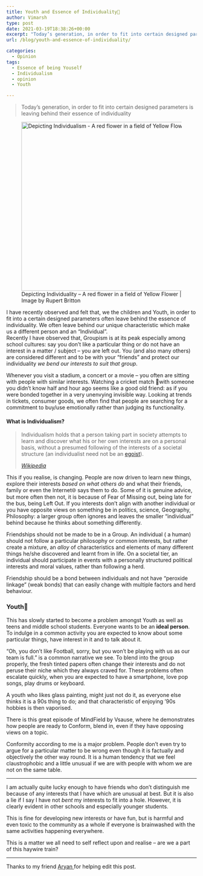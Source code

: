 ```yaml
---
title: Youth and Essence of Individuality👦
author: Vimarsh
type: post
date: 2021-03-19T18:38:26+00:00
excerpt: "Today’s generation, in order to fit into certain designed parameters is leaving behind their essence of individuality. Is individuality lost under influence and inaction? How does Groupism affect us? This is my opinion on today's youth's mindset, interests and individuality."
url: /blog/youth-and-essence-of-individuality/

categories:
  - Opinion
tags:
  - Essence of being Youself
  - Individualism
  - opinion
  - Youth

---
```

<blockquote class="wp-block-quote">
  <p>
    Today’s generation, in order to fit into certain designed parameters is leaving behind their essence of individuality
  </p>
</blockquote>

<div class="wp-block-image">
  <figure class="aligncenter size-large is-resized"><img loading="lazy" src="https://vimarsh.info/wp-content/uploads/2021/03/Image-of-a-Red-flower-in-field-of-Yellow-Flower-Image-credit-Rupert-Britton-1024x683.jpg" alt="Depicting Individualism - A red flower in a field of Yellow Flower" class="wp-image-536" width="671" height="447" srcset="https://vimarsh.info/wp-content/uploads/2021/03/Image-of-a-Red-flower-in-field-of-Yellow-Flower-Image-credit-Rupert-Britton-1024x683.jpg 1024w, https://vimarsh.info/wp-content/uploads/2021/03/Image-of-a-Red-flower-in-field-of-Yellow-Flower-Image-credit-Rupert-Britton-300x200.jpg 300w, https://vimarsh.info/wp-content/uploads/2021/03/Image-of-a-Red-flower-in-field-of-Yellow-Flower-Image-credit-Rupert-Britton-768x512.jpg 768w, https://vimarsh.info/wp-content/uploads/2021/03/Image-of-a-Red-flower-in-field-of-Yellow-Flower-Image-credit-Rupert-Britton-1536x1025.jpg 1536w, https://vimarsh.info/wp-content/uploads/2021/03/Image-of-a-Red-flower-in-field-of-Yellow-Flower-Image-credit-Rupert-Britton-1320x880.jpg 1320w, https://vimarsh.info/wp-content/uploads/2021/03/Image-of-a-Red-flower-in-field-of-Yellow-Flower-Image-credit-Rupert-Britton-150x100.jpg 150w" sizes="(max-width: 671px) 100vw, 671px" /><figcaption>Depicting Individuality &#8211; A red flower in a field of Yellow Flower | Image by Rupert Britton</figcaption></figure>
</div>

I have recently observed and felt that, we the children and Youth, in order to fit into a certain designed parameters often leave behind the essence of individuality. We often leave behind our unique characteristic which make us a different person and an &#8220;Individual&#8221;.  
Recently I have observed that, Groupism is at its peak especially among school cultures: say you don&#8217;t like a particular thing or do not have an interest in a matter / subject &#8211; you are left out. You (and also many others) are considered different and to be with your &#8220;friends&#8221; and protect our individuality _we bend our interests to suit that group_.

Whenever you visit a stadium, a concert or a movie &#8211; you often are sitting with people with similar interests. Watching a cricket match 🏏with someone you didn&#8217;t know half and hour ago seems like a good old friend: as if you were bonded together in a very unenvying invisible way. Looking at trends in tickets, consumer goods, we often find that people are searching for a commitment to buy/use emotionally rather than judging its functionality.

#### What is Individualism?

<blockquote class="wp-block-quote">
  <p>
    Individualism holds that a person taking part in society attempts to learn and discover what his or her own interests are on a personal basis, without a presumed following of the interests of a societal structure (an individualist need not be an&nbsp;<a href="https://en.wikipedia.org/wiki/Egoist">egoist</a>).
  </p>
  
  <cite><a href="https://en.wikipedia.org/wiki/Individualism?src=vimarsh.info" target="_blank" aria-label=" (opens in a new tab)" rel="noreferrer noopener" class="rank-math-link">Wikipedia</a></cite>
</blockquote>

This if you realise, is changing. People are now driven to learn new things, explore their interests _based on what others do_ and what their friends, family or even the Internet🌐 says them to do. Some of it is genuine advice, but more often then not, it is because of Fear of Missing out, being late for the bus, being Left Out. If you interests don&#8217;t align with another individual or you have opposite views on something be in politics, science, Geography, Philosophy: a larger group often ignores and leaves the smaller &#8220;individual&#8221; behind because he thinks about something differently.

Friendships should not be made to be in a Group. An individual ( a human) should not follow a particular philosophy or common interests, but rather create a mixture, an _alloy_ of characteristics and elements of many different things he/she discovered and learnt from in life. On a societal tier, an individual should participate in events with a personally structured political interests and moral values, rather than following a herd.

Friendship should be a bond between individuals and not have &#8220;peroxide linkage&#8221; (weak bonds) that can easily change with multiple factors and herd behaviour.

### Youth👱

This has slowly started to become a problem amongst Youth as well as teens and middle school students. Everyone wants to be an **ideal person**. To indulge in a common activity you are expected to know about some particular things, have interest in it and to talk about it. 

&#8220;Oh, you don&#8217;t like Football, sorry, but you won&#8217;t be playing with us as our team is full.&#8221; is a common narrative we see. To blend into the group properly, the fresh tinted papers often change their interests and do not peruse their niche which they always craved for. These problems often escalate quickly, when you are expected to have a smartphone, love pop songs, play drums or keyboard.

A youth who likes glass painting, might just not do it, as everyone else thinks it is a 90s thing to do; and that characteristic of enjoying &#8217;90s hobbies is then vaporised.

There is this great episode of MindField by Vsause, where he demonstrates how people are ready to Conform, blend in, even if they have opposing views on a topic.<figure class="wp-block-embed aligncenter is-type-video is-provider-youtube wp-block-embed-youtube wp-embed-aspect-16-9 wp-has-aspect-ratio">

<div class="wp-block-embed__wrapper">
  <div class="ast-oembed-container">
  </div>
</div></figure> 

Conformity according to me is a major problem. People don&#8217;t even try to argue for a particular matter to be wrong even though it is factually and objectively the other way round. It is a human tendency that we feel claustrophobic and a little unusual if we are with people with whom we are not on the same table.

<hr class="wp-block-separator" />

I am actually quite lucky enough to have friends who don&#8217;t distinguish me because of any interests that I have which are unusual at best. But it is also a lie if I say I have not _bent_ my interests to fit into a hole. However, it is clearly evident in other schools and especially younger students.

This is fine for developing new interests or have fun, but is harmful and even toxic to the community as a whole if everyone is brainwashed with the same activities happening everywhere.

This is a matter we all need to self reflect upon and realise &#8211; are we a part of this haywire train?

<hr class="wp-block-separator" />

Thanks to my friend <a href="http://aryantiwari.com?src=vimarsh" target="_blank" aria-label=" (opens in a new tab)" rel="noreferrer noopener" class="rank-math-link">Aryan </a>for helping edit this post.